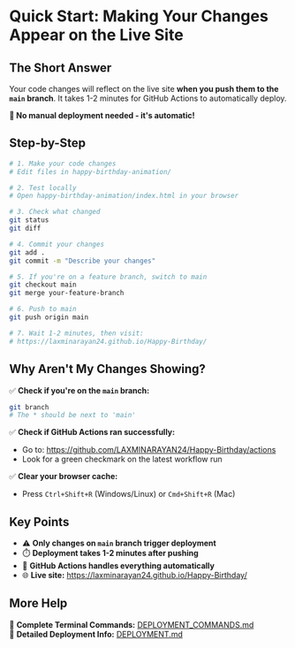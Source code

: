 # Quick Start: Making Your Changes Appear on the Live Site

## The Short Answer

Your code changes will reflect on the live site **when you push them to the `main` branch**. It takes 1-2 minutes for GitHub Actions to automatically deploy.

**🚀 No manual deployment needed - it's automatic!**

## Step-by-Step

```bash
# 1. Make your code changes
# Edit files in happy-birthday-animation/

# 2. Test locally
# Open happy-birthday-animation/index.html in your browser

# 3. Check what changed
git status
git diff

# 4. Commit your changes
git add .
git commit -m "Describe your changes"

# 5. If you're on a feature branch, switch to main
git checkout main
git merge your-feature-branch

# 6. Push to main
git push origin main

# 7. Wait 1-2 minutes, then visit:
# https://laxminarayan24.github.io/Happy-Birthday/
```

## Why Aren't My Changes Showing?

✅ **Check if you're on the `main` branch:**
```bash
git branch
# The * should be next to 'main'
```

✅ **Check if GitHub Actions ran successfully:**
- Go to: https://github.com/LAXMINARAYAN24/Happy-Birthday/actions
- Look for a green checkmark on the latest workflow run

✅ **Clear your browser cache:**
- Press `Ctrl+Shift+R` (Windows/Linux) or `Cmd+Shift+R` (Mac)

## Key Points

- ⚠️ **Only changes on `main` branch trigger deployment**
- ⏱️ **Deployment takes 1-2 minutes after pushing**
- 🔄 **GitHub Actions handles everything automatically**
- 🌐 **Live site:** https://laxminarayan24.github.io/Happy-Birthday/

## More Help

📖 **Complete Terminal Commands:** [DEPLOYMENT_COMMANDS.md](DEPLOYMENT_COMMANDS.md)  
📖 **Detailed Deployment Info:** [DEPLOYMENT.md](DEPLOYMENT.md)
